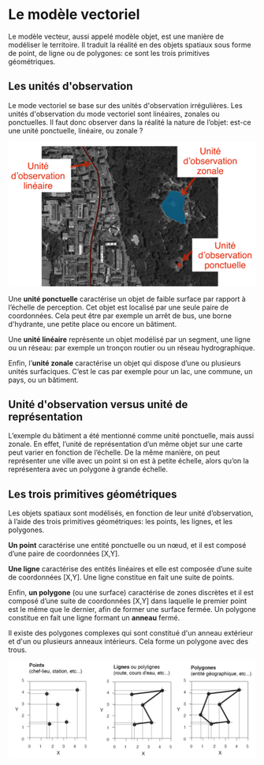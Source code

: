 # Le modèle vectoriel

Le modèle vecteur, aussi appelé modèle objet, est une manière de modéliser le territoire. Il traduit la réalité en des objets spatiaux sous forme de point, de ligne ou de polygones: ce sont les trois primitives géométriques.

## Les unités d'observation

Le mode vectoriel se base sur des unités d'observation irrégulières. Les unités d'observation du mode vectoriel sont linéaires, zonales ou ponctuelles. Il faut donc observer dans la réalité la nature de l’objet: est-ce une unité ponctuelle, linéaire, ou zonale ?

![](assets/unites-observation.png)

Une **unité ponctuelle** caractérise un objet de faible surface par rapport à l’échelle de perception. Cet objet est localisé par une seule paire de coordonnées. Cela peut être par exemple un arrêt de bus, une borne d'hydrante, une petite place ou encore un bâtiment.

Une **unité linéaire** représente un objet modélisé par un segment, une ligne ou un réseau: par exemple un tronçon routier ou un réseau hydrographique.

Enfin, l’**unité zonale** caractérise un objet qui dispose d’une ou plusieurs unités surfaciques. C’est le cas par exemple pour un lac, une commune, un pays, ou un bâtiment.

## Unité d'observation versus unité de représentation

L’exemple du bâtiment a été mentionné comme unité ponctuelle, mais aussi zonale. En effet, l’unité de représentation d’un même objet sur une carte peut varier en fonction de l’échelle. De la même manière, on peut représenter une ville avec un point si on est à petite échelle, alors qu’on la représentera avec un polygone à grande échelle. 


## Les trois primitives géométriques

Les objets spatiaux sont modélisés, en fonction de leur unité d’observation, à l’aide des trois primitives géométriques: les points, les lignes, et les polygones.

**Un point** caractérise une entité ponctuelle ou un nœud, et il est composé d’une paire de coordonnées [X,Y].

**Une ligne** caractérise des entités linéaires et elle est composée d’une suite de coordonnées [X,Y]. Une ligne constitue en fait une suite de points.

Enfin, **un polygone** (ou une surface) caractérise de zones discrètes et il est composé d’une suite de coordonnées [X,Y] dans laquelle le premier point est le même que le dernier, afin de former une surface fermée. Un polygone constitue en fait une ligne formant un **anneau** fermé.

Il existe des polygones complexes qui sont constitué d'un anneau extérieur et d'un ou plusieurs anneaux intérieurs. Cela forme un polygone avec des trous.

![](assets/primitives.png)
